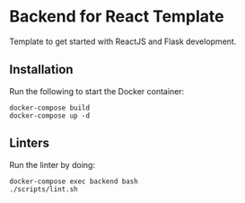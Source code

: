 # Backend for React Template

Template to get started with ReactJS and Flask development.

## Installation
Run the following to start the Docker container:

```
docker-compose build
docker-compose up -d
```

## Linters
Run the linter by doing:

```
docker-compose exec backend bash
./scripts/lint.sh
```
